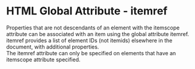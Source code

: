 # HTML Global Attribute - itemref

Properties that are not descendants of an element with the itemscope attribute can be associated with an item using the global attribute itemref.<br>
itemref provides a list of element IDs (not itemids) elsewhere in the document, with additional properties.<br>
The itemref attribute can only be specified on elements that have an itemscope attribute specified.